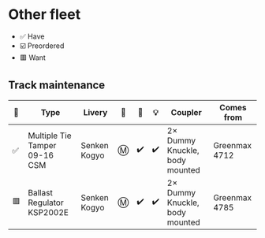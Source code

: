# Other fleet

* ✅ Have
* ☑️ Preordered
* 🟥 Want

## Track maintenance

🧰 | Type | Livery | 🚃 | 🚨 | 💡 | Coupler | Comes from
--- | --- | --- | --- | --- | --- | --- | ---
✅ | Multiple Tie Tamper 09-16 CSM | Senken Kogyo | Ⓜ️ | ✔️ | ✔️ | 2× Dummy Knuckle, body mounted | Greenmax 4712
🟥 | Ballast Regulator KSP2002E | Senken Kogyo | Ⓜ️ | ✔️ | ✔️ | 2× Dummy Knuckle, body mounted | Greenmax 4785
